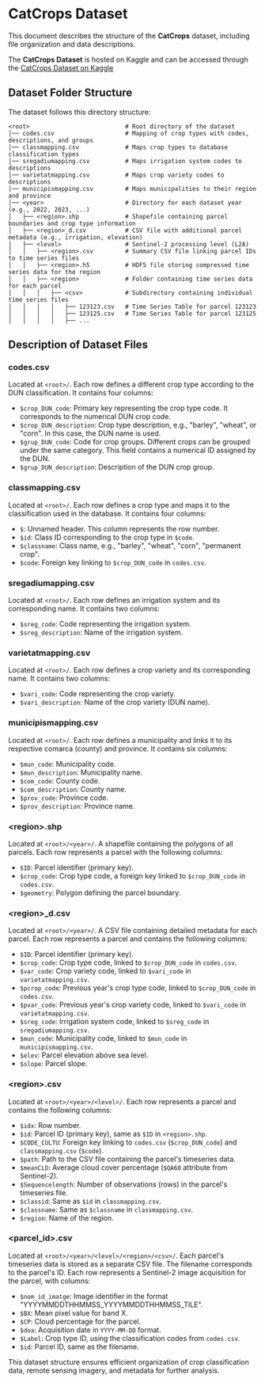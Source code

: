 # CatCrops Dataset
This document describes the structure of the **CatCrops** dataset, including file organization and data descriptions.

The **CatCrops Dataset** is hosted on Kaggle and can be accessed through the [CatCrops Dataset on Kaggle](https://www.kaggle.com/datasets/irtaremotesensing/catcrops-dataset)

## Dataset Folder Structure

The dataset follows this directory structure:

```tree
<root>                           # Root directory of the dataset
│── codes.csv                    # Mapping of crop types with codes, descriptions, and groups
│── classmapping.csv             # Maps crop types to database classification types
│── sregadiumapping.csv          # Maps irrigation system codes to descriptions
│── varietatmapping.csv          # Maps crop variety codes to descriptions
│── municipismapping.csv         # Maps municipalities to their region and province
│── <year>                       # Directory for each dataset year (e.g., 2022, 2023, ...)
│   ├── <region>.shp             # Shapefile containing parcel boundaries and crop type information
│   ├── <region>_d.csv           # CSV file with additional parcel metadata (e.g., irrigation, elevation)
│   ├── <level>                  # Sentinel-2 processing level (L2A)
│   │   ├── <region>.csv         # Summary CSV file linking parcel IDs to time series files
│   │   ├── <region>.h5          # HDF5 file storing compressed time series data for the region
│   │   ├── <region>             # Folder containing time series data for each parcel
│   │   │   ├── <csv>            # Subdirectory containing individual time series files
│   │   │   │   ├── 123123.csv   # Time Series Table for parcel 123123
│   │   │   │   ├── 123125.csv   # Time Series Table for parcel 123125
│   │   │   │   ├── ...
```

## Description of Dataset Files

### **codes.csv**
Located at `<root>/`.
Each row defines a different crop type according to the DUN classification. It contains four columns:
- `$crop_DUN_code`: Primary key representing the crop type code. It corresponds to the numerical DUN crop code.
- `$crop_DUN_description`: Crop type description, e.g., "barley", "wheat", or "corn". In this case, the DUN name is used.
- `$grup_DUN_code`: Code for crop groups. Different crops can be grouped under the same category. This field contains a numerical ID assigned by the DUN.
- `$grup_DUN_description`: Description of the DUN crop group.

### **classmapping.csv**
Located at `<root>/`.
Each row defines a crop type and maps it to the classification used in the database. It contains four columns:
- `$`: Unnamed header. This column represents the row number.
- `$id`: Class ID corresponding to the crop type in `$code`.
- `$classname`: Class name, e.g., "barley", "wheat", "corn", "permanent crop".
- `$code`: Foreign key linking to `$crop_DUN_code` in `codes.csv`.

### **sregadiumapping.csv**
Located at `<root>/`.
Each row defines an irrigation system and its corresponding name. It contains two columns:
- `$sreg_code`: Code representing the irrigation system.
- `$sreg_description`: Name of the irrigation system.

### **varietatmapping.csv**
Located at `<root>/`.
Each row defines a crop variety and its corresponding name. It contains two columns:
- `$vari_code`: Code representing the crop variety.
- `$vari_description`: Name of the crop variety (DUN name).

### **municipismapping.csv**
Located at `<root>/`.
Each row defines a municipality and links it to its respective comarca (county) and province. It contains six columns:
- `$mun_code`: Municipality code.
- `$mun_description`: Municipality name.
- `$com_code`: County code.
- `$com_description`: County name.
- `$prov_code`: Province code.
- `$prov_description`: Province name.

### **\<region>.shp**
Located at `<root>/<year>/`.
A shapefile containing the polygons of all parcels. Each row represents a parcel with the following columns:
- `$ID`: Parcel identifier (primary key).
- `$crop_code`: Crop type code, a foreign key linked to `$crop_DUN_code` in `codes.csv`.
- `$geometry`: Polygon defining the parcel boundary.

### **\<region>_d.csv**
Located at `<root>/<year>/`.
A CSV file containing detailed metadata for each parcel. Each row represents a parcel and contains the following columns:
- `$ID`: Parcel identifier (primary key).
- `$crop_code`: Crop type code, linked to `$crop_DUN_code` in `codes.csv`.
- `$var_code`: Crop variety code, linked to `$vari_code` in `varietatmapping.csv`.
- `$pcrop_code`: Previous year's crop type code, linked to `$crop_DUN_code` in `codes.csv`.
- `$pvar_code`: Previous year's crop variety code, linked to `$vari_code` in `varietatmapping.csv`.
- `$sreg_code`: Irrigation system code, linked to `$sreg_code` in `sregadiumapping.csv`.
- `$mun_code`: Municipality code, linked to `$mun_code` in `municipismapping.csv`.
- `$elev`: Parcel elevation above sea level.
- `$slope`: Parcel slope.

### **\<region>.csv**
Located at `<root>/<year>/<level>/`.
Each row represents a parcel and contains the following columns:
- `$idx`: Row number.
- `$id`: Parcel ID (primary key), same as `$ID` in `<region>.shp`.
- `$CODE_CULTU`: Foreign key linking to `codes.csv` (`$crop_DUN_code`) and `classmapping.csv` (`$code`).
- `$path`: Path to the CSV file containing the parcel's timeseries data.
- `$meanCLD`: Average cloud cover percentage (`$QA60` attribute from Sentinel-2).
- `$Sequencelength`: Number of observations (rows) in the parcel's timeseries file.
- `$classid`: Same as `$id` in `classmapping.csv`.
- `$classname`: Same as `$classname` in `classmapping.csv`.
- `$region`: Name of the region.

### **\<parcel_id>.csv**
Located at `<root>/<year>/<level>/<region>/<csv>/`.
Each parcel's timeseries data is stored as a separate CSV file. The filename corresponds to the parcel's ID. Each row represents a Sentinel-2 image acquisition for the parcel, with columns:
- `$nom_id_imatge`: Image identifier in the format "YYYYMMDDTHHMMSS_YYYYMMDDTHHMMSS_TILE".
- `$BX`: Mean pixel value for band X.
- `$CP`: Cloud percentage for the parcel.
- `$doa`: Acquisition date in `YYYY-MM-DD` format.
- `$Label`: Crop type ID, using the classification codes from `codes.csv`.
- `$id`: Parcel ID, same as the filename.

This dataset structure ensures efficient organization of crop classification data, remote sensing imagery, and metadata for further analysis.
